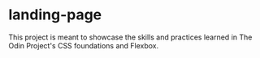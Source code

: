 # landing-page

This project is meant to showcase the skills and practices learned in The Odin Project's
CSS foundations and Flexbox.